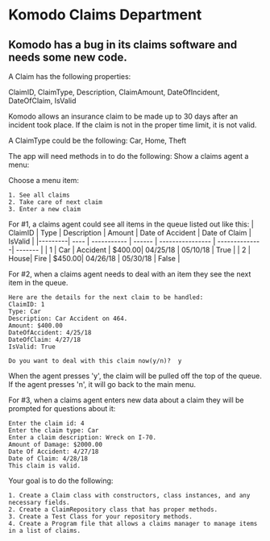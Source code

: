 # Komodo Claims Department

## Komodo has a bug in its claims software and needs some new code.

A Claim has the following properties:

ClaimID, ClaimType, Description, ClaimAmount, DateOfIncident, DateOfClaim, IsValid

Komodo allows an insurance claim to be made up to 30 days after an incident
took place.  If the claim is not in the proper time limit, it is not valid.

A ClaimType could be the following:
	Car, Home, Theft

The app will need methods in to do the following:
Show a claims agent a menu:

Choose a menu item:

    1. See all claims
    2. Take care of next claim
    3. Enter a new claim

For #1, a claims agent could see all items in the queue listed out like this:
| ClaimID | Type | Description | Amount | Date of Accident | Date of Claim | IsValid |
|---------| ---- | ----------- | ------ | ---------------- | --------------| ------- |
| 1       | Car  |  Accident   | $400.00| 04/25/18         | 05/10/18      | True    |
| 2       | House|  Fire       | $450.00| 04/26/18         | 05/30/18      | False   |

For #2, when a claims agent needs to deal with an item they see the next item in the queue.

    Here are the details for the next claim to be handled:
    ClaimID: 1
    Type: Car
    Description: Car Accident on 464.
    Amount: $400.00
    DateOfAccident: 4/25/18
    DateOfClaim: 4/27/18
    IsValid: True

    Do you want to deal with this claim now(y/n)?  y

When the agent presses 'y', the claim will be pulled off the top of the queue. If the agent presses 'n', it will go back to the main menu.

For #3, when a claims agent enters new data about a claim they will be prompted for questions about it:

    Enter the claim id: 4
    Enter the claim type: Car
    Enter a claim description: Wreck on I-70.
    Amount of Damage: $2000.00
    Date Of Accident: 4/27/18
    Date of Claim: 4/28/18
    This claim is valid.

Your goal is to do the following:

    1. Create a Claim class with constructors, class instances, and any necessary fields.
    2. Create a ClaimRepository class that has proper methods.
    3. Create a Test Class for your repository methods.
    4. Create a Program file that allows a claims manager to manage items in a list of claims.
